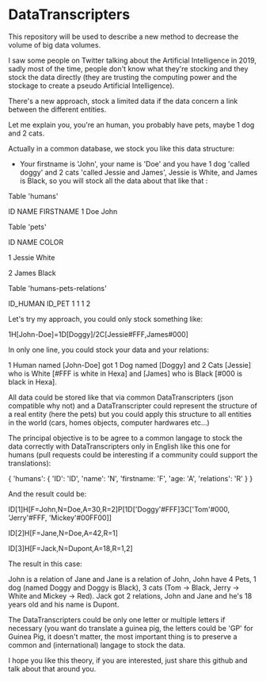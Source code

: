 # DataTranscripters

This repository will be used to describe a new method to decrease the volume of big data volumes.

I saw some people on Twitter talking about the Artificial Intelligence in 2019, sadly most of the time, people don't know what they're stocking and they stock the data directly (they are trusting the computing power and the stockage to create a pseudo Artificial Intelligence).

There's a new approach, stock a limited data if the data concern a link between the different entities.

Let me explain you, you're an human, you probably have pets, maybe 1 dog and 2 cats.

Actually in a common database, we stock you like this data structure:

- Your firstname is 'John', your name is 'Doe' and you have 1 dog 'called doggy' and 2 cats 'called Jessie and James', Jessie is White, and James is Black, so you will stock all the data about that like that :

Table 'humans'

  ID  NAME  FIRSTNAME
  1   Doe   John

Table 'pets'

  ID  NAME COLOR
  
  1   Jessie  White
  
  2   James   Black

Table 'humans-pets-relations'

  ID_HUMAN  ID_PET
  1         1
  1         2
  
Let's try my approach, you could only stock something like:
 
1H[John-Doe]=1D[Doggy]/2C[Jessie#FFF,James#000]

In only one line, you could stock your data and your relations:

1 Human named [John-Doe] got 1 Dog named [Doggy] and 2 Cats [Jessie] who is White [#FFF is white in Hexa] and  [James] who is Black [#000 is black in Hexa].

All data could be stored like that via common DataTranscripters (json compatible why not) and a DataTranscripter could represent the structure of a real entity (here the pets) but you could apply this structure to all entities in the world (cars, homes objects, computer hardwares etc...)

The principal objective is to be agree to a common langage to stock the data correctly with DataTranscripters only in English like this one for humans (pull requests could be interesting if a community could support the translations):

{
  'humans': {
    'ID': 'ID',
    'name': 'N',
    'firstname: 'F',
    'age: 'A',
    'relations': 'R'
  }
}

And the result could be:

ID[1]H[F=John,N=Doe,A=30,R=2]P[1D['Doggy'#FFF]3C['Tom'#000, 'Jerry'#FFF, 'Mickey'#00FF00]]

ID[2]H[F=Jane,N=Doe,A=42,R=1]

ID[3]H[F=Jack,N=Dupont,A=18,R=1,2]

The result in this case:

John is a relation of Jane and Jane is a relation of John, John have 4 Pets, 1 dog (named Doggy and Doggy is Black), 3 cats (Tom -> Black, Jerry -> White and Mickey -> Red).
Jack got 2 relations, John and Jane and he's 18 years old and his name is Dupont.

The DataTranscripters could be only one letter or multiple letters if necessary (you want do translate a guinea pig, the letters could be 'GP' for Guinea Pig, it doesn't matter, the most important thing is to preserve a common and (international) langage to stock the data.

I hope you like this theory, if you are interested, just share this github and talk about that around you.
